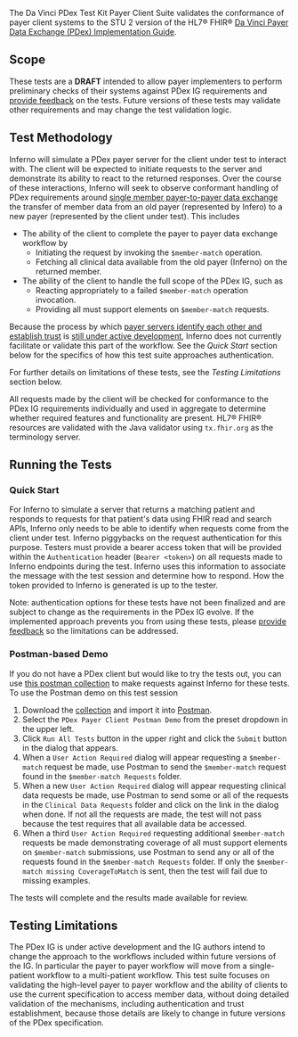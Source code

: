The Da Vinci PDex Test Kit Payer Client Suite validates the conformance of payer client
systems to the STU 2 version of the HL7® FHIR®
[Da Vinci Payer Data Exchange (PDex) Implementation Guide](https://hl7.org/fhir/us/davinci-pdex/STU2/).

## Scope

These tests are a **DRAFT** intended to allow payer implementers to perform
preliminary checks of their systems against PDex IG requirements and [provide
feedback](https://github.com/inferno-framework/davinci-pdex-test-kit/issues)
on the tests. Future versions of these tests may validate other
requirements and may change the test validation logic.

## Test Methodology

Inferno will simulate a PDex payer server for the client under test to interact with. The client
will be expected to initiate requests to the server and demonstrate its ability to react
to the returned responses. Over the course of these interactions,
Inferno will seek to observe conformant handling of PDex requirements around
[single member payer-to-payer data exchange](https://hl7.org/fhir/us/davinci-pdex/STU2/payertopayerexchange.html)
the transfer of member data from an old payer (represented by Infero) to a new payer
(represented by the client under test). This includes
- The ability of the client to complete the payer to payer data exchange workflow by
    - Initiating the request by invoking the `$member-match` operation.
    - Fetching all clinical data available from the old payer (Inferno) on the returned member.
- The ability of the client to handle the full scope of the PDex IG, such as
    - Reacting appropriately to a failed `$member-match` operation invocation.
    - Providing all must support elements on `$member-match` requests.

Because the process by which 
[payer servers identify each other and establish trust](https://hl7.org/fhir/us/davinci-pdex/STU2/payertopayerexchange.html#mtls-endpoint-discovery)
is [still under active development](https://hl7.org/fhir/us/davinci-pdex/STU2/payertopayerexchange.html#future-direction-for-discovery-and-registration),
Inferno does not currently facilitate or validate this part of the workflow. 
See the *Quick Start* section below for the specifics of how this test suite approaches authentication.

For further details on limitations of these tests, see the *Testing Limitations* section below.

All requests made by the client will be checked for conformance to the PDex
IG requirements individually and used in aggregate to determine whether
required features and functionality are present. HL7® FHIR® resources are
validated with the Java validator using `tx.fhir.org` as the terminology server.

## Running the Tests

### Quick Start

For Inferno to simulate a server that returns a matching patient and responds to requests
for that patient's data using FHIR read and search APIs, Inferno only needs to be able to
identify when requests come from the client under test. Inferno piggybacks on the request 
authentication for this purpose. Testers must provide a bearer access token that will be 
provided within the `Authentication` header (`Bearer <token>`) on all requests made to 
Inferno endpoints during the test. Inferno uses this information to associate the message
with the test session and determine how to respond. How the token provided to Inferno is 
generated is up to the tester. 

Note: authentication options for these tests have not been finalized and are subject to change
as the requirements in the PDex IG evolve. If the implemented approach prevents you from using
these tests, please 
[provide feedback](https://github.com/inferno-framework/davinci-pdex-test-kit/issues) so the
limitations can be addressed.

### Postman-based Demo

If you do not have a PDex client but would like to try the tests out, you can use
[this postman collection](https://github.com/inferno-framework/davinci-pdex-test-kit/blob/main/PDEX.postman_collection.json)
to make requests against Inferno for these tests. To use the Postman demo on this test session

1. Download the [collection](https://github.com/inferno-framework/davinci-pdex-test-kit/blob/main/PDEX.postman_collection.json) and import it into [Postman](https://www.postman.com/downloads/).
2. Select the `PDex Payer Client Postman Demo` from the preset dropdown in the upper left.
3. Click `Run All Tests` button in the upper right and click the `Submit` button in the dialog
  that appears.
4. When a `User Action Required` dialog will appear requesting a `$member-match` request be made, 
   use Postman to send the `$member-match` request found in the `$member-match Requests` folder.
5. When a new `User Action Required` dialog will appear requesting clinical data requests be made,
   use Postman to send some or all of the requests in the `Clinical Data Requests` folder and click
   on the link in the dialog when done. If not all the requests are made, the test will not pass 
   because the test requires that all available data be accessed.
6. When a third `User Action Required` requesting additional `$member-match` requests be made
   demonstrating coverage of all must support elements on `$member-match` submissions, use Postman to send any or all of the requests found in the `$member-match Requests` folder. If only the 
   `$member-match missing CoverageToMatch` is sent, then the test will fail due to missing examples.

The tests will complete and the results made available for review.

## Testing Limitations

The PDex IG is under active development and the IG authors intend to change the approach to the
workflows included within future versions of the IG. In particular the payer to payer workflow
will move from a single-patient workflow to a multi-patient workflow. This test suite focuses on
validating the high-level payer to payer workflow and the ability of clients to use the current
specification to access member data, without doing detailed validation of the mechanisms, 
including authentication and trust establishment, because those details are likely to change 
in future versions of the PDex specification.